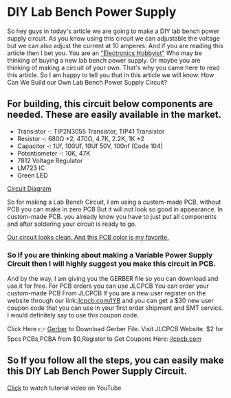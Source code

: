 # DIY Lab Bench Power Supply 

So hey guys in today's article we are going to make a DIY lab bench power supply circuit. As you know using this circuit we can adjustable the voltage but we can also adjust the current at 10 amperes. And if you are reading this article then I bet you. You are an ["Electronics Hobbyist"](https://www.youtube.com/c/DiyElectronic/featured) Who may be thinking of buying a new lab bench power supply. Or maybe you are thinking of making a circuit of your own. That's why you came here to read this article. 
So I am happy to tell you that in this article we will know. How Can We Build our Own Lab Bench Power Supply Circuit?

## For building, this circuit below components are needed. These are easily available in the market.

- Transistor -: TIP2N3055 Transistor, TIP41 Transistor
- Resistor -: 680Ω *2, 470Ω, 4.7K, 2.2K, 1K *2
- Capacitor -: 1Uf, 100Uf, 10Uf 50V, 100nf (Code 104)
- Potentiometer -: 10K, 47K 
- 7812 Voltage Regulator
- LM723 IC
- Green LED 

[Circuit Diagram](https://blogger.googleusercontent.com/img/b/R29vZ2xl/AVvXsEhd33stApdNPNAfz0CeRcY9FSpb55RopXJRBpj3CUJsWRtKRJcXjT2CMofa5eshtxMWF6W3G6DGCrxQ2oasaQ5cHP0yKxNoOAm3zrZHKWXWfqFNhsRPQixix99Z_EyhlL7y1Did4fwDJlHDxA_tQSBDbAL4u18VeP0JHPSDRv5QAIOcbEHZr57Yi-OJ5Q/s3264/Diy%20lab%20bench%20power%20supply%20Circuit%20Digram.jpg)

So for making a Lab Bench Circuit, I am using a custom-made PCB, without PCB you can make in zero PCB But it will not look so good in appearance.
In custom-made PCB. you already know you have to just put all components and after soldering your circuit is ready to go. 

[Our circuit looks clean. And this PCB color is my favorite.](https://blogger.googleusercontent.com/img/b/R29vZ2xl/AVvXsEgVkNl-hLHIS5LXK9_u-iazabmugjt3vnhNF7o7YBYjdzCtLITp7-rkMu-IjmegB3OYc_xyUDsMcN-IGcqVQrv8MrF1DADYdweIvgOjA06LoQ7v6ykYbwAQtybdlwGfEjT2LNPpYUlXFbmAYVt6yKF5H-dtvDBHaIU4Ui-ZQgoM1vdZLnUUHduly9fZEw/s1920/vlcsnap-2022-05-31-16h57m24s646.png)

### So If you are thinking about making a Variable Power Supply Circuit then I will highly suggest you make this circuit in PCB. 

And by the way, I am giving you the GERBER file so you can download and use it for free. For PCB orders you can use JLCPCB You can order your custom-made PCB From JLCPCB If you are a new user register on the website through our link:[jlcpcb.com/IYB](https://jlcpcb.com/IYB) and you can get a $30 new user coupon code that you can use in your first order shipment and SMT service. I would definitely say to use this coupon code.

Click Here 👉 [Gerber](https://drive.google.com/file/d/1x7ax286-QbRlvitvwcoPAxSCqbJ9yYNy/view) to Download Gerber File.
Visit JLCPCB Website.
$2 for 5pcs PCBs,PCBA from $0,Register to Get Coupons Here: [jlcpcb.com](https://jlcpcb.com/IYB)

## So If you follow all the steps, you can easily make this DIY Lab Bench Power Supply Circuit.
[Click](https://www.youtube.com/watch?v=1SphU9gyDm0) to watch tutorial video on YouTube

